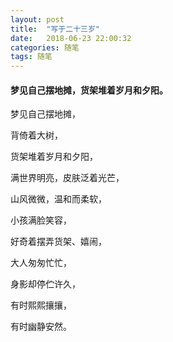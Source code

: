 ```yaml
---
layout: post
title:  "写于二十三岁"
date:   2018-06-23 22:00:32
categories: 随笔
tags: 随笔
---
```

#### 梦见自己摆地摊，货架堆着岁月和夕阳。

梦见自己摆地摊，

背倚着大树，

货架堆着岁月和夕阳，

满世界明亮，皮肤泛着光芒，

山风微微，温和而柔软，

小孩满脸笑容，

好奇着摆弄货架、嬉闹，

大人匆匆忙忙，

身影却停伫许久，

有时熙熙攘攘，

有时幽静安然。


